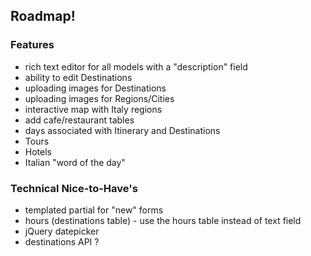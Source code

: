 ## Roadmap!

### Features
* rich text editor for all models with a "description" field
* ability to edit Destinations
* uploading images for Destinations
* uploading images for Regions/Cities
* interactive map with Italy regions
* add cafe/restaurant tables
* days associated with Itinerary and Destinations
* Tours
* Hotels
* Italian "word of the day"

### Technical Nice-to-Have's
* templated partial for "new" forms
* hours (destinations table) - use the hours table instead of text field
* jQuery datepicker
* destinations API ?